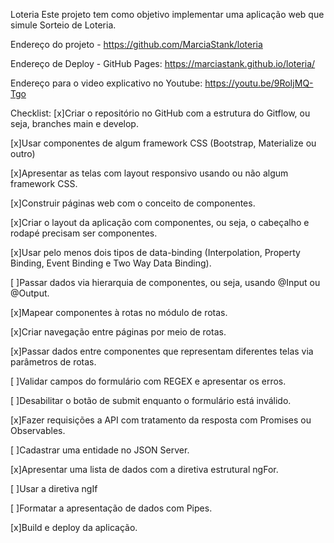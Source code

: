 Loteria
Este projeto tem como objetivo implementar uma aplicação web que simule Sorteio de Loteria.

Endereço do projeto - https://github.com/MarciaStank/loteria

Endereço de Deploy - GitHub Pages: https://marciastank.github.io/loteria/

Endereço para o video explicativo no Youtube: https://youtu.be/9RoIjMQ-Tgo

Checklist:
[x]Criar o repositório no GitHub com a estrutura do Gitflow, ou seja, branches main e develop.

[x]Usar componentes de algum framework CSS (Bootstrap, Materialize ou outro)

[x]Apresentar as telas com layout responsivo usando ou não algum framework CSS.

[x]Construir páginas web com o conceito de componentes.

[x]Criar o layout da aplicação com componentes, ou seja, o cabeçalho e rodapé precisam ser componentes.

[x]Usar pelo menos dois tipos de data-binding (Interpolation, Property Binding, Event Binding e Two Way Data Binding).

[ ]Passar dados via hierarquia de componentes, ou seja, usando @Input ou @Output.

[x]Mapear componentes à rotas no módulo de rotas.

[x]Criar navegação entre páginas por meio de rotas.

[x]Passar dados entre componentes que representam diferentes telas via parâmetros de rotas.

[ ]Validar campos do formulário com REGEX e apresentar os erros.

[ ]Desabilitar o botão de submit enquanto o formulário está inválido.

[x]Fazer requisições a API com tratamento da resposta com Promises ou Observables.

[ ]Cadastrar uma entidade no JSON Server.

[x]Apresentar uma lista de dados com a diretiva estrutural ngFor.

[ ]Usar a diretiva ngIf

[ ]Formatar a apresentação de dados com Pipes.

[x]Build e deploy da aplicação.
